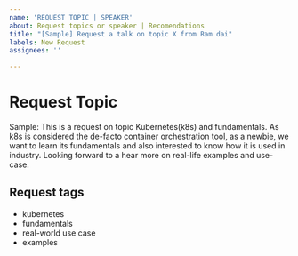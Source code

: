 ```yaml
---
name: 'REQUEST TOPIC | SPEAKER'
about: Request topics or speaker | Recomendations
title: "[Sample] Request a talk on topic X from Ram dai"
labels: New Request
assignees: ''

---
```

# Request Topic

<!---
  As a audience/dev/ops/qa and interest on topic XYZ, would be great if we could have someone who could speak on topic
  
  ...feel free to add any queries or question, we will also help you edit :)
  samples:
    - your own topic, don't get biased from following :P
    - Please bring Patrick Debois || SRE from github/gitlab/google...
    - Lets have a series on security must to things
    - We want to have a bootcamp on containers orchestration with k8s
    - I want to know what happens when I make request to "google.com"
    - I am interested to explore on linux: networking, syscalls...
    - Bring some from industry who is managing serverless with millions of execuction per sec...
    - yada yada...
!--->

Sample: This is a request on topic Kubernetes(k8s) and fundamentals. As k8s is considered the de-facto container orchestration tool, as a newbie, we want to learn its fundamentals and also interested to know how it is used in industry. Looking forward to a hear more on real-life examples and use-case. 

<!---
## My brief Summary
  One line about you or your interest on topic
!--->

## Request tags
- kubernetes
- fundamentals
- real-world use case
- examples

